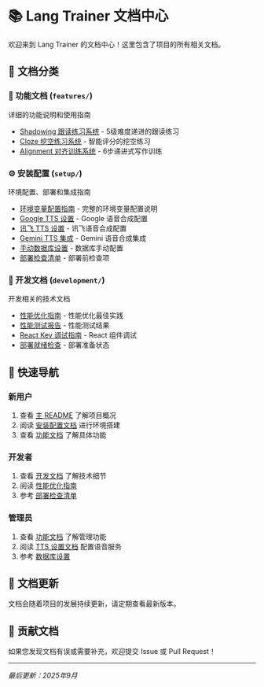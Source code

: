 # 📚 Lang Trainer 文档中心

欢迎来到 Lang Trainer 的文档中心！这里包含了项目的所有相关文档。

## 📖 文档分类

### 🎯 功能文档 (`features/`)
详细的功能说明和使用指南

- [Shadowing 跟读练习系统](./features/SHADOWING_LEVEL_SYSTEM.md) - 5级难度递进的跟读练习
- [Cloze 挖空练习系统](./features/CLOZE_SYSTEM_README.md) - 智能评分的挖空练习
- [Alignment 对齐训练系统](./features/ALIGNMENT_TRAINING_README.md) - 6步递进式写作训练

### ⚙️ 安装配置 (`setup/`)
环境配置、部署和集成指南

- [环境变量配置指南](./setup/ENVIRONMENT_VARIABLES_GUIDE.md) - 完整的环境变量配置说明
- [Google TTS 设置](./setup/GOOGLE_TTS_SETUP.md) - Google 语音合成配置
- [讯飞 TTS 设置](./setup/XUNFEI_SETUP.md) - 讯飞语音合成配置
- [Gemini TTS 集成](./setup/GEMINI_TTS_INTEGRATION.md) - Gemini 语音合成集成
- [手动数据库设置](./setup/MANUAL_DATABASE_SETUP.md) - 数据库手动配置
- [部署检查清单](./setup/DEPLOYMENT_CHECKLIST.md) - 部署前检查项

### 🔧 开发文档 (`development/`)
开发相关的技术文档

- [性能优化指南](./development/PERFORMANCE_OPTIMIZATION_GUIDE.md) - 性能优化最佳实践
- [性能测试报告](./development/PERFORMANCE_TEST_REPORT.md) - 性能测试结果
- [React Key 调试指南](./development/REACT_KEY_DEBUGGING_GUIDE.md) - React 组件调试
- [部署就绪检查](./development/DEPLOYMENT_READY.md) - 部署准备状态

## 🚀 快速导航

### 新用户
1. 查看 [主 README](../README.md) 了解项目概况
2. 阅读 [安装配置文档](./setup/) 进行环境搭建
3. 查看 [功能文档](./features/) 了解具体功能

### 开发者
1. 查看 [开发文档](./development/) 了解技术细节
2. 阅读 [性能优化指南](./development/PERFORMANCE_OPTIMIZATION_GUIDE.md)
3. 参考 [部署检查清单](./setup/DEPLOYMENT_CHECKLIST.md)

### 管理员
1. 查看 [功能文档](./features/) 了解管理功能
2. 阅读 [TTS 设置文档](./setup/) 配置语音服务
3. 参考 [数据库设置](./setup/MANUAL_DATABASE_SETUP.md)

## 📝 文档更新

文档会随着项目的发展持续更新，请定期查看最新版本。

## 🤝 贡献文档

如果您发现文档有误或需要补充，欢迎提交 Issue 或 Pull Request！

---

*最后更新：2025年9月*